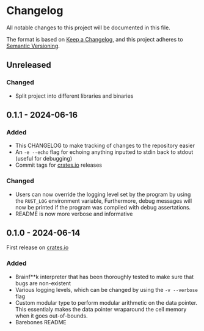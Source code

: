 # Changelog

All notable changes to this project will be documented in this file.

The format is based on [Keep a Changelog](https://keepachangelog.com/en/1.1.0/),
and this project adheres to [Semantic Versioning](https://semver.org/spec/v2.0.0.html).

## Unreleased

### Changed

- Split project into different libraries and binaries

## 0.1.1 - 2024-06-16

### Added

- This CHANGELOG to make tracking of changes to the repository easier
- An `-e --echo` flag for echoing anything inputted to stdin back to stdout (useful for debugging)
- Commit tags for [crates.io] releases

### Changed

- Users can now override the logging level set by the program by using the `RUST_LOG` environment variable, Furthermore, debug messages will now be printed if the program was compiled with debug assertations.
- README is now more verbose and informative

## 0.1.0 - 2024-06-14

First release on [crates.io]

### Added

- Brainf**k interpreter that has been thoroughly tested to make sure that bugs are non-existent
- Various logging levels, which can be changed by using the `-v --verbose` flag
- Custom modular type to perform modular arithmetic on the data pointer. This essentialy makes the data pointer wraparound the cell memory when it goes out-of-bounds.
- Barebones README

[crates.io]: https://crates.io
